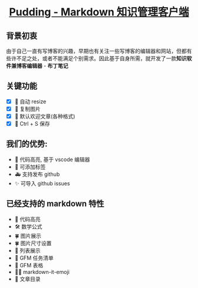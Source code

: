 <h1 align="center">
  <a href="#">Pudding - Markdown 知识管理客户端</a>
</h1>

## 背景初衷

由于自己一直有写博客的兴趣，早期也有关注一些写博客的编辑器和网站，但都有些许不足之处，或者不能满足个别需求。因此基于自身所需，就开发了一款**知识软件兼博客编辑器** - **布丁笔记**

## 关键功能

- [x] 🎉 自动 resize
- [x] 🏁 复制图片
- [x] 💃 默认欢迎文章(各种格式)
- [x] 📝 Ctrl + S 保存

## 我们的优势:

- 🎉 代码高亮, 基于 vscode 编辑器
- 🚧 可添加标签
- 🚑 支持发布 github
- ✨ 可导入 github issues

## 已经支持的 markdown 特性

- 🎉 代码高亮
- 🛠 数学公式
- 🍀 图片展示
- 🍀 图片尺寸设置
- 🚧 列表展示
- 🚧 GFM 任务清单
- 🚧 GFM 表格
- 💃🏻 markdown-it-emoji
- 🚀 文章目录
